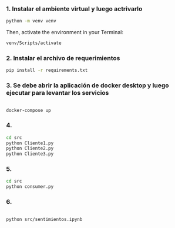 
### 1. Instalar el ambiente virtual y luego actrivarlo

``` bash
python -m venv venv
```

Then, activate the environment in your Terminal:
``` bash
venv/Scripts/activate
```



### 2. Instalar el archivo de requerimientos
``` bash
pip install -r requirements.txt
```

### 3. Se debe abrir la aplicación de docker desktop y luego ejecutar para levantar los servicios


``` bash

docker-compose up
```

### 4. 


``` bash
cd src
python Cliente1.py
python Cliente2.py
python Cliente3.py
```

### 5. 

``` bash
cd src
python consumer.py
```

### 6. 

``` bash

python src/sentimientos.ipynb
```
